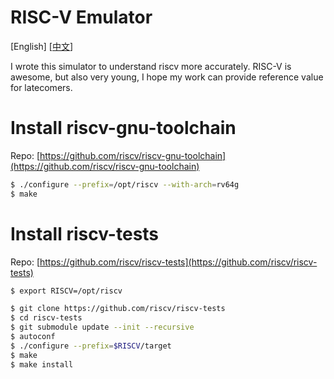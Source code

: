 # RISC-V Emulator

\[English\] \[[中文](./README_CN.md)\]

I wrote this simulator to understand riscv more accurately. RISC-V is awesome, but also very young, I hope my work can provide reference value for latecomers.

# Install riscv-gnu-toolchain

Repo: [https://github.com/riscv/riscv-gnu-toolchain](https://github.com/riscv/riscv-gnu-toolchain)

```sh
$ ./configure --prefix=/opt/riscv --with-arch=rv64g
$ make
```

# Install riscv-tests

Repo: [https://github.com/riscv/riscv-tests](https://github.com/riscv/riscv-tests)

```sh
$ export RISCV=/opt/riscv
```

```sh
$ git clone https://github.com/riscv/riscv-tests
$ cd riscv-tests
$ git submodule update --init --recursive
$ autoconf
$ ./configure --prefix=$RISCV/target
$ make
$ make install
```
